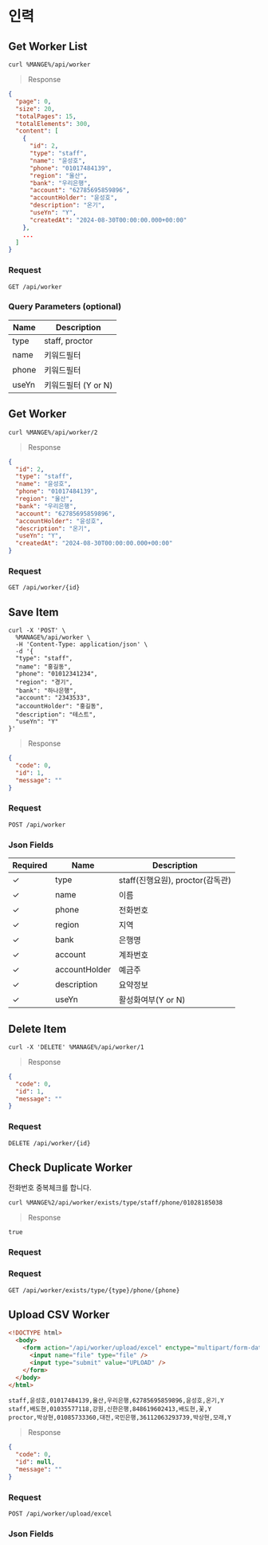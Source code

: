 # 인력

## Get Worker List

```shell
curl %MANGE%/api/worker
```

> Response

```json
{
  "page": 0,
  "size": 20,
  "totalPages": 15,
  "totalElements": 300,
  "content": [
    {
      "id": 2,
      "type": "staff",
      "name": "윤성호",
      "phone": "01017484139",
      "region": "울산",
      "bank": "우리은행",
      "account": "62785695859896",
      "accountHolder": "윤성호",
      "description": "온기",
      "useYn": "Y",
      "createdAt": "2024-08-30T00:00:00.000+00:00"
    },
    ...
  ]
}
```

### Request

`GET /api/worker`

### Query Parameters (optional)

| Name  | Description         |
| ----- | ------------------- |
| type  | staff, proctor      |
| name  | 키워드필터          |
| phone | 키워드필터          |
| useYn | 키워드필터 (Y or N) |

## Get Worker

```shell
curl %MANGE%/api/worker/2
```

> Response

```json
{
  "id": 2,
  "type": "staff",
  "name": "윤성호",
  "phone": "01017484139",
  "region": "울산",
  "bank": "우리은행",
  "account": "62785695859896",
  "accountHolder": "윤성호",
  "description": "온기",
  "useYn": "Y",
  "createdAt": "2024-08-30T00:00:00.000+00:00"
}
```

### Request

`GET /api/worker/{id}`

## Save Item

```shell
curl -X 'POST' \
  %MANAGE%/api/worker \
  -H 'Content-Type: application/json' \
  -d '{
  "type": "staff",
  "name": "홍길동",
  "phone": "01012341234",
  "region": "경기",
  "bank": "하나은행",
  "account": "2343533",
  "accountHolder": "홍길동",
  "description": "테스트",
  "useYn": "Y"
}'
```

> Response

```json
{
  "code": 0,
  "id": 1,
  "message": ""
}
```

### Request

`POST /api/worker`

### Json Fields

| Required | Name          | Description                      |
| -------- | ------------- | -------------------------------- |
| ✓        | type          | staff(진행요원), proctor(감독관) |
| ✓        | name          | 이름                             |
| ✓        | phone         | 전화번호                         |
| ✓        | region        | 지역                             |
| ✓        | bank          | 은행명                           |
| ✓        | account       | 계좌번호                         |
| ✓        | accountHolder | 예금주                           |
| ✓        | description   | 요약정보                         |
| ✓        | useYn         | 활성화여부(Y or N)               |

## Delete Item

```shell
curl -X 'DELETE' %MANAGE%/api/worker/1
```

> Response

```json
{
  "code": 0,
  "id": 1,
  "message": ""
}
```

### Request

`DELETE /api/worker/{id}`

## Check Duplicate Worker

전화번호 중복체크를 합니다.

```shell
curl %MANGE%2/api/worker/exists/type/staff/phone/01028185038
```

> Response

```
true
```

### Request

### Request

`GET /api/worker/exists/type/{type}/phone/{phone}`

## Upload CSV Worker

```html
<!DOCTYPE html>
  <body>
    <form action="/api/worker/upload/excel" enctype="multipart/form-data" method="POST" >
      <input name="file" type="file" />
      <input type="submit" value="UPLOAD" />
    </form>
  </body>
</html>
```

```
staff,윤성호,01017484139,울산,우리은행,62785695859896,윤성호,온기,Y
staff,배도현,01035577118,강원,신한은행,848619602413,배도현,꽃,Y
proctor,박상현,01085733360,대전,국민은행,36112063293739,박상현,모래,Y
```

> Response

```json
{
  "code": 0,
  "id": null,
  "message": ""
}
```

### Request

`POST /api/worker/upload/excel`

### Json Fields
